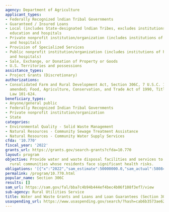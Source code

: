 ```yaml
---
agency: Department of Agriculture
applicant_types:
- Federally Recognized lndian Tribal Governments
- Guaranteed / Insured Loans
- Local (includes State-designated lndian Tribes, excludes institutions of higher
  education and hospitals
- Private nonprofit institution/organization (includes institutions of higher education
  and hospitals)
- Provision of Specialized Services
- Public nonprofit institution/organization (includes institutions of higher education
  and hospitals)
- Sale, Exchange, or Donation of Property or Goods
- U.S. Territories and possessions
assistance_types:
- Project Grants (Discretionary)
authorizations:
- Consolidated Farm and Rural Development Act, Section 306C, 7 U.S.C. 1926(c), as
  amended; Food, Agriculture, Conservation, and Trade Act of 1990, Title XXIII, Public
  Law 101-624.
beneficiary_types:
- Anyone/general public
- Federally Recognized Indian Tribal Governments
- Private nonprofit institution/organization
- State
categories:
- Environmental Quality - Solid Waste Management
- Natural Resources - Community Sewage Treatment Assistance
- Natural Resources - Community Water Supply Services
cfda: '10.770'
fiscal_year: '2022'
grants_url: https://grants.gov/search-grants?cfda=10.770
layout: program
objective: Provide water and waste disposal facilities and services to low income
  rural communities whose residents face significant health risks.
obligations: '[{"x":"2022","sam_estimate":50000000.0,"sam_actual":58084940.0,"usa_spending_actual":58084939.83},{"x":"2023","sam_estimate":48684843.0,"sam_actual":0.0,"usa_spending_actual":50976632.27},{"x":"2024","sam_estimate":48684843.0,"sam_actual":0.0,"usa_spending_actual":28342179.82}]'
permalink: /program/10.770.html
popular_name: Section 306C
results: []
sam_url: https://sam.gov/fal/bba7c4b94b444ef4bec4b06f108f3ef7/view
sub-agency: Rural Utilities Service
title: Water and Waste Grants and Loans and Loan Guarantees (Section 306C)
usaspending_url: https://www.usaspending.gov/search/?hash=cab6b3573ae620305b4b6bf9df3e32c8
---
```

